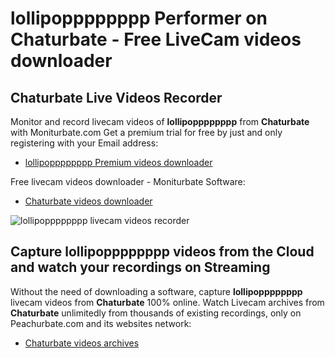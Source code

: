 # lollipopppppppp Performer on Chaturbate - Free LiveCam videos downloader

## Chaturbate Live Videos Recorder

Monitor and record livecam videos of **lollipopppppppp** from **Chaturbate** with Moniturbate.com
Get a premium trial for free by just and only registering with your Email address:
* [lollipopppppppp Premium videos downloader](https://moniturbate.com/request-demo-licence-key.html)

Free livecam videos downloader - Moniturbate Software:
* [Chaturbate videos downloader](https://moniturbate.com/moniturbate-download-software.html)

![lollipopppppppp livecam videos recorder](https://peachurnet.com/templates/moniturbate-software.png)


## Capture lollipopppppppp videos from the Cloud and watch your recordings on Streaming

Without the need of downloading a software, capture **lollipopppppppp** livecam videos from **Chaturbate** 100% online.
Watch Livecam archives from **Chaturbate** unlimitedly from thousands of existing recordings, only on Peachurbate.com and its websites network:
* [Chaturbate videos archives](https://peachurnet.com/)